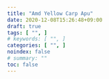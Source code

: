 ```yaml
---
title: "Amd Yellow Carp Apu"
date: 2020-12-08T15:26:48+09:00
draft: true
tags: [ "", ]
# keywords: [ "", ]
categories: [ "", ]
noindex: false
# summary: ""
toc: false
---
```



